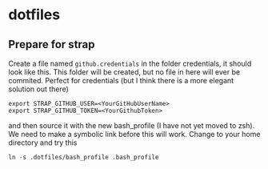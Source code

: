 # dotfiles

## Prepare for strap
Create a file named ```github.credentials``` in the folder credentials, it should look like this. This folder will be created, but no file in here will ever be commited. Perfect for credentials (but I think there is a more elegant solution out there)

```
export STRAP_GITHUB_USER=<YourGitHubUserName>
export STRAP_GITHUB_TOKEN=<YourGithubToken>
```

and then source it with the new bash_profile (I have not yet moved to zsh).
We need to make a symbolic link before this will work. Change to your home directory and try this

``` ln -s .dotfiles/bash_profile .bash_profile ```



